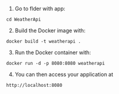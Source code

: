 1. Go to flder with app:
```
cd WeatherApi
```

2. Build the Docker image with:
```
docker build -t weatherapi .
```

3. Run the Docker container with:
```
docker run -d -p 8080:8080 weatherapi
```

4. You can then access your application at 
```
http://localhost:8080
```